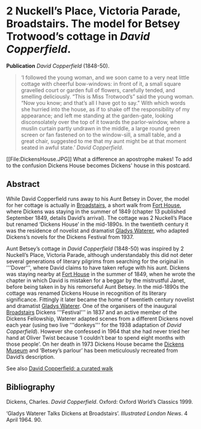 # 2 Nuckell’s Place, Victoria Parade, Broadstairs. The model for Betsey Trotwood’s cottage in _David Copperfield_.

**Publication** _David Copperfield_ (1848-50).

>‘I followed the young woman, and we soon came to a very neat little cottage with cheerful bow-windows: in front of it, a small square gravelled court or garden full of flowers, carefully tended, and smelling deliciously.
“This is Miss Trotwood’s” said the young woman. “Now you know; and that’s all I have got to say.” With which words she hurried into the house, as if to shake off the responsibility of my appearance; and left me standing at the garden-gate, looking disconsolately over the top of it towards the parlor-window, where a muslin curtain partly undrawn in the middle, a large round green screen or fan fastened on to the window-sill, a small table, and a great chair, suggested to me that my aunt might be at that moment seated in awful state.’
_David Copperfield_.

[[File:DickensHouse.JPG]] What a difference an apostrophe makes! To add to the confusion Dickens House becomes Dickens' house in this postcard. 


## Abstract
While David Copperfield runs away to his Aunt Betsey in Dover, the model for her cottage is actually in [Broadstairs](/dickens-broadstairs), a short walk from [Fort House](/dickens-fort-house), where Dickens was staying in the summer of 1849 (chapter 13 published September 1849, details David’s arrival). The cottage was 2 Nuckell’s Place but renamed ‘Dickens House’ in the mid-1890s. In the twentieth century it was the residence of novelist and dramatist [Gladys Waterer](/gladys-waterer-biography), who adapted Dickens’s novels for the Dickens Festival from 1937. 


Aunt Betsey’s cottage in _David Copperfield_ (1848-50) was inspired by 2 Nuckell’s Place, Victoria Parade, although understandably this did not deter several generations of literary pilgrims from searching for the original in '''Dover''', where David claims to have taken refuge with his aunt. Dickens was staying nearby at [Fort House](/dickens-fort-house) in the summer of 1849, when he wrote the chapter in which David is mistaken for a beggar by the mistrustful Janet, before being taken in by his remorseful Aunt Betsey. In the mid-1890s the cottage was renamed Dickens House in recognition of its literary significance. Fittingly it later became the home of twentieth century novelist and dramatist [Gladys Waterer](/gladys-waterer-biography). One of the organisers of the inaugural [Broadstairs](/dickens-broadstairs) Dickens '''Festival''' in 1837 and an active member of the Dickens Fellowship, Waterer adapted scenes from a different Dickens novel each year (using two live '''donkeys''' for the 1938 adaptation of _David Copperfield_). However she confessed in 1964 that she had never tried her hand at Oliver Twist because ‘I couldn’t bear to spend eight months with those people’. On her death in 1973 Dickens House became the [Dickens Museum](https://www.thanet.gov.uk/info-pages/dickens-house-museum/) and ‘Betsey’s parlour’ has been meticulously recreated from David’s description.

See also [David Copperfield: a curated walk](/david-copperfield-curated-walk)

## Bibliography
Dickens, Charles. _David Copperfield_. Oxford: Oxford World’s Classics 1999.

‘Gladys Waterer Talks Dickens at Broadstairs’. _Illustrated London News_. 4 April 1964. 90.
